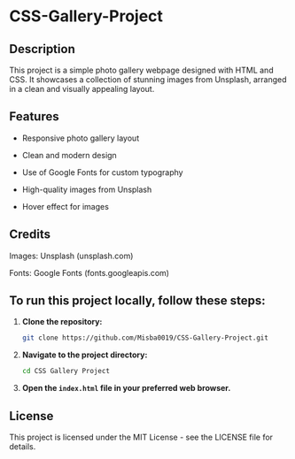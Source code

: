 # CSS-Gallery-Project
## Description
This project is a simple photo gallery webpage designed with HTML and CSS. It showcases a collection of stunning images from Unsplash, arranged in a clean and visually appealing layout.

## Features
- Responsive photo gallery layout

- Clean and modern design

- Use of Google Fonts for custom typography

- High-quality images from Unsplash

- Hover effect for images

## Credits
Images: Unsplash (unsplash.com)

Fonts: Google Fonts (fonts.googleapis.com)

## To run this project locally, follow these steps:
1. **Clone the repository:**
    ```bash
    git clone https://github.com/Misba0019/CSS-Gallery-Project.git
    ```

2. **Navigate to the project directory:**
    ```bash
    cd CSS Gallery Project
    ```

3. **Open the `index.html` file in your preferred web browser.**

## License
This project is licensed under the MIT License - see the LICENSE file for details.